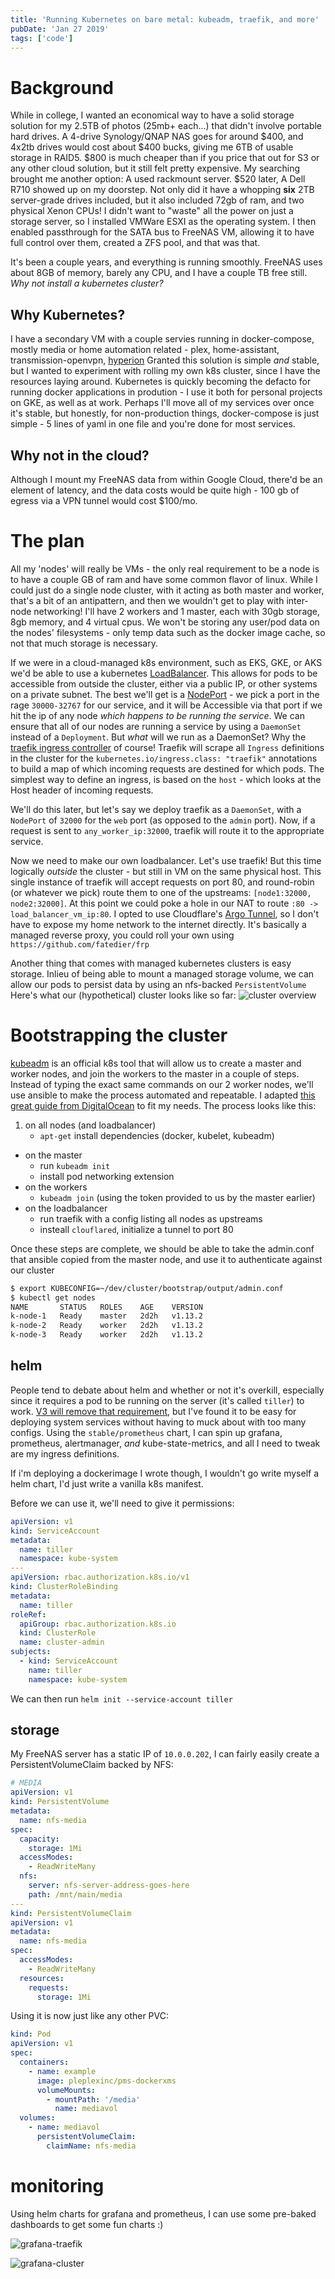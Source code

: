 ```yaml
---
title: 'Running Kubernetes on bare metal: kubeadm, traefik, and more'
pubDate: 'Jan 27 2019'
tags: ['code']
---
```


# Background

While in college, I wanted an economical way to have a solid storage solution for my 2.5TB of photos (25mb+ each...) that didn't involve portable hard drives.
A 4-drive Synology/QNAP NAS goes for around $400, and 4x2tb drives would cost about $400 bucks, giving me 6TB of usable storage in RAID5. $800 is much cheaper than if you price that out for S3 or any other cloud solution, but it still felt pretty expensive. My searching brought me another option: A used rackmount server. $520 later, A Dell R710 showed up on my doorstep. Not only did it have a whopping **six** 2TB server-grade drives included, but it also included 72gb of ram, and two physical Xenon CPUs! I didn't want to "waste" all the power on just a storage server, so I installed VMWare ESXI as the operating system. I then enabled passthrough for the SATA bus to FreeNAS VM, allowing it to have full control over them, created a ZFS pool, and that was that.

It's been a couple years, and everything is running smoothly. FreeNAS uses about 8GB of memory, barely any CPU, and I have a couple TB free still. _Why not install a kubernetes cluster?_

## Why Kubernetes?

I have a secondary VM with a couple servies running in docker-compose, mostly media or home automation related - plex, home-assistant, transmission-openvpn, [hyperion](https://github.com/nickysemenza/hyperion) Granted this solution is simple _and_ stable, but I wanted to experiment with rolling my own k8s cluster, since I have the resources laying around.
Kubernetes is quickly becoming the defacto for running docker applications in prodution - I use it both for personal projects on GKE, as well as at work. Perhaps I'll move all of my services over once it's stable, but honestly, for non-production things, docker-compose is just simple - 5 lines of yaml in one file and you're done for most services.

## Why not in the cloud?

Although I mount my FreeNAS data from within Google Cloud, there'd be an element of latency, and the data costs would be quite high - 100 gb of egress via a VPN tunnel would cost \$100/mo.

# The plan

All my 'nodes' will really be VMs - the only real requirement to be a node is to have a couple GB of ram and have some common flavor of linux. While I could just do a single node cluster, with it acting as both master and worker, that's a bit of an antipattern, and then we wouldn't get to play with inter-node networking! I'll have 2 workers and 1 master, each with 30gb storage, 8gb memory, and 4 virtual cpus. We won't be storing any user/pod data on the nodes' filesystems - only temp data such as the docker image cache, so not that much storage is necessary.

If we were in a cloud-managed k8s environment, such as EKS, GKE, or AKS we'd be able to use a kubernetes [LoadBalancer](https://kubernetes.io/docs/concepts/services-networking/#loadbalancer). This allows for pods to be accessible from outside the cluster, either via a public IP, or other systems on a private subnet. The best we'll get is a [NodePort](https://kubernetes.io/docs/concepts/services-networking/#nodeport) - we pick a port in the rage `30000-32767` for our service, and it will be Accessible via that port if we hit the ip of any node _which happens to be running the service_. We can ensure that all of our nodes are running a service by using a `DaemonSet` instead of a `Deployment`. But _what_ will we run as a DaemonSet? Why the [traefik ingress controller](https://traefik.io/) of course! Traefik will scrape all `Ingress` definitions in the cluster for the `kubernetes.io/ingress.class: "traefik"` annotations to build a map of which incoming requests are destined for which pods.
The simplest way to define an ingress, is based on the `host` - which looks at the Host header of incoming requests.

We'll do this later, but let's say we deploy traefik as a `DaemonSet`, with a `NodePort` of `32000` for the `web` port (as opposed to the `admin` port). Now, if a request is sent to `any_worker_ip:32000`, traefik will route it to the appropriate service.

Now we need to make our own loadbalancer. Let's use traefik! But this time logically _outside_ the cluster - but still in VM on the same physical host. This single instance of traefik will accept requests on port 80, and round-robin (or whatever we pick) route them to one of the upstreams: `[node1:32000, node2:32000]`. At this point we could poke a hole in our NAT to route `:80 -> load_balancer_vm_ip:80`. I opted to use Cloudflare's [Argo Tunnel](https://www.cloudflare.com/products/argo-tunnel/), so I don't have to expose my home network to the internet directly. It's basically a managed reverse proxy, you could roll your own using `https://github.com/fatedier/frp`

Another thing that comes with managed kubernetes clusters is easy storage. Inlieu of being able to mount a managed storage volume, we can allow our pods to persist data by using an nfs-backed `PersistentVolume` Here's what our (hypothetical) cluster looks like so far:
![cluster overview](cluster-overview.png)

# Bootstrapping the cluster

[kubeadm](https://kubernetes.io/docs/reference/setup-tools/kubeadm) is an official k8s tool that will allow us to create a master and worker nodes, and join the workers to the master in a couple of steps. Instead of typing the exact same commands on our 2 worker nodes, we'll use ansible to make the process automated and repeatable. I adapted [this great guide from DigitalOcean](https://www.digitalocean.com/community/tutorials/how-to-create-a-kubernetes-1-11-cluster-using-kubeadm-on-ubuntu-18-04) to fit my needs.
The process looks like this:

1. on all nodes (and loadbalancer)
   - `apt-get` install dependencies (docker, kubelet, kubeadm)

- on the master
  - run `kubeadm init`
  - install pod networking extension
- on the workers
  - `kubeadm join` (using the token provided to us by the master earlier)
- on the loadbalancer
  - run traefik with a config listing all nodes as upstreams
  - insteall `clouflared`, initialize a tunnel to port 80

Once these steps are complete, we should be able to take the admin.conf that ansible copied from the master node, and use it to authenticate against our cluster

```bash
$ export KUBECONFIG=~/dev/cluster/bootstrap/output/admin.conf
$ kubectl get nodes
NAME       STATUS   ROLES    AGE    VERSION
k-node-1   Ready    master   2d2h   v1.13.2
k-node-2   Ready    worker   2d2h   v1.13.2
k-node-3   Ready    worker   2d2h   v1.13.2
```

## helm

People tend to debate about helm and whether or not it's overkill, especially since it requires a pod to be running on the server (it's called `tiller`) to work. [V3 will
remove that requirement](https://github.com/helm/community/blob/master/helm-v3/000-helm-v3.md), but I've found it to be easy for deploying system services without having to muck about with too many configs. Using the `stable/prometheus` chart, I can spin up grafana, prometheus, alertmanager, _and_ kube-state-metrics, and all I need to tweak are my ingress definitions.

If i'm deploying a dockerimage I wrote though, I wouldn't go write myself a helm chart, I'd just write a vanilla k8s manifest.

Before we can use it, we'll need to give it permissions:

```yaml
apiVersion: v1
kind: ServiceAccount
metadata:
  name: tiller
  namespace: kube-system
---
apiVersion: rbac.authorization.k8s.io/v1
kind: ClusterRoleBinding
metadata:
  name: tiller
roleRef:
  apiGroup: rbac.authorization.k8s.io
  kind: ClusterRole
  name: cluster-admin
subjects:
  - kind: ServiceAccount
    name: tiller
    namespace: kube-system
```

We can then run `helm init --service-account tiller`

## storage

My FreeNAS server has a static IP of `10.0.0.202`, I can fairly easily create a PersistentVolumeClaim backed by NFS:

```yaml
# MEDIA
apiVersion: v1
kind: PersistentVolume
metadata:
  name: nfs-media
spec:
  capacity:
    storage: 1Mi
  accessModes:
    - ReadWriteMany
  nfs:
    server: nfs-server-address-goes-here
    path: /mnt/main/media
---
kind: PersistentVolumeClaim
apiVersion: v1
metadata:
  name: nfs-media
spec:
  accessModes:
    - ReadWriteMany
  resources:
    requests:
      storage: 1Mi
```

Using it is now just like any other PVC:

```yaml
kind: Pod
apiVersion: v1
spec:
  containers:
    - name: example
      image: pleplexinc/pms-dockerxms
      volumeMounts:
        - mountPath: '/media'
          name: mediavol
  volumes:
    - name: mediavol
      persistentVolumeClaim:
        claimName: nfs-media
```

# monitoring

Using helm charts for grafana and prometheus, I can use some pre-baked dashboards to get some fun charts :)

![grafana-traefik](grafana-traefik.png)

![grafana-cluster](grafana-cluster.png)
